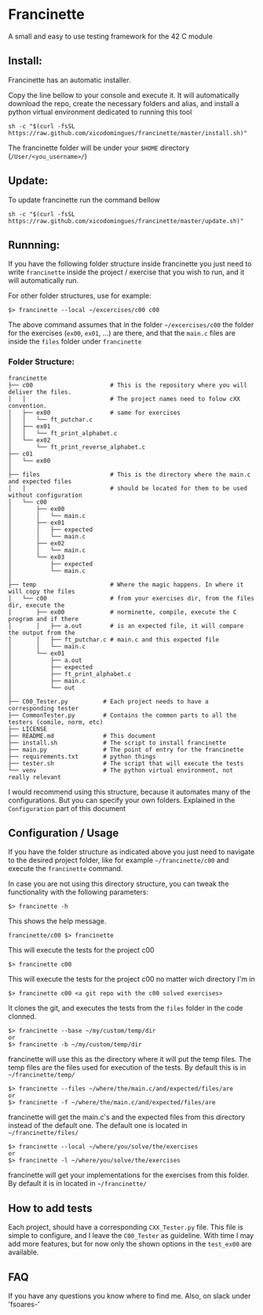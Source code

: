 # Francinette
A small and easy to use testing framework for the 42 C module

## Install:
Francinette has an automatic installer.

Copy the line bellow to your console and execute it. It will automatically download the repo, create the necessary folders and alias, and install a python virtual environment dedicated to running this tool

```
sh -c "$(curl -fsSL https://raw.github.com/xicodomingues/francinette/master/install.sh)"
```

The francinette folder will be under your `$HOME` directory (`/User/<you_username>/`)

## Update:
To update francinette run the command bellow

```
sh -c "$(curl -fsSL https://raw.github.com/xicodomingues/francinette/master/update.sh)"
```

## Runnning:
If you have the following folder structure inside francinette you just need to write `francinette` inside the project / exercise that you wish to run, and it will automatically run.

For other folder structures, use for example:
```
$> francinette --local ~/excercises/c00 c00
```
The above command assumes that in the folder `~/excercises/c00` the folder for the exercises (`ex00`, `ex01`, ...) are there, and that the `main.c` files are inside the `files` folder under `francinette`

### Folder Structure:
```
francinette
├── c00                      # This is the repository where you will deliver the files.
│   │                        # The project names need to folow cXX convention.
│   ├── ex00                 # same for exercises
│   │   └── ft_putchar.c
│   ├── ex01
│   │   └── ft_print_alphabet.c
│   └── ex02
│       └── ft_print_reverse_alphabet.c
├── c01
│   └── ex00
│
├── files                    # This is the directory where the main.c and expected files
│   │                        # should be located for them to be used without configuration
│   └── c00
│       ├── ex00
│       │   └── main.c
│       ├── ex01
│       │   ├── expected
│       │   └── main.c
│       ├── ex02
│       │   └── main.c
│       └── ex03
│           ├── expected
│           └── main.c
│
├── temp                     # Where the magic happens. In where it will copy the files
│   └── c00                  # from your exercises dir, from the files dir, execute the
│       ├── ex00             # norminette, compile, execute the C program and if there
│       │   ├── a.out        # is an expected file, it will compare the output from the
│       │   ├── ft_putchar.c # main.c and this expected file
│       │   └── main.c
│       └── ex01
│           ├── a.out
│           ├── expected
│           ├── ft_print_alphabet.c
│           ├── main.c
│           └── out
│
├── C00_Tester.py          # Each project needs to have a corresponding tester
├── CommonTester.py        # Contains the common parts to all the testers (comile, norm, etc)
├── LICENSE
├── README.md              # This document
├── install.sh             # The script to install francinette
├── main.py                # The point of entry for the francinette
├── requirements.txt       # python things
├── tester.sh              # The script that will execute the tests
└── venv                   # The python virtual environment, not really relevant
```

I would recommend using this structure, because it automates many of the configurations. But you can specify your own folders. Explained in the `Configuration` part of this document


## Configuration / Usage

If you have the folder structure as indicated above you just need to navigate to the desired
project folder, like for example `~/francinette/c00` and execute the `francinette` command.


In case you are not using this directory structure, you can tweak the functionality with the following parameters:

```
$> francinette -h
```
This shows the help message.

```
francinette/c00 $> francinette
```

This will execute the tests for the project c00

```
$> francinette c00
```
This will execute the tests for the project c00 no matter wich directory I'm in

```
$> francinette c00 <a git repo with the c00 solved exercises>
```

It clones the git, and executes the tests from the `files` folder in the code clonned.

```
$> francinette --base ~/my/custom/temp/dir
or
$> francinette -b ~/my/custom/temp/dir
```

francinette will use this as the directory where it will put the temp files. The temp files are the files used for execution of the tests. By default this is in `~/francinette/temp/`


```
$> francinette --files ~/where/the/main.c/and/expected/files/are
or
$> francinette -f ~/where/the/main.c/and/expected/files/are
```

francinette will get the main.c's and the expected files from this directory instead of the default one. The default one is located in `~/francinette/files/`


```
$> francinette --local ~/where/you/solve/the/exercises
or
$> francinette -l ~/where/you/solve/the/exercises
```


francinette will get your implementations for the exercises from this folder. By default it is in located in `~/francinette/`


## How to add tests

Each project, should have a corresponding `CXX_Tester.py` file. This file is simple to configure, and I leave the `C00_Tester` as guideline. With time I may add more features, but for now only the shown options in the `test_ex00` are available.


## FAQ

If you have any questions you know where to find me. Also, on slack under 'fsoares-'